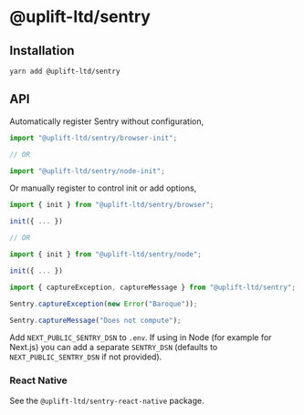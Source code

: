 # @uplift-ltd/sentry

## Installation

    yarn add @uplift-ltd/sentry

## API

Automatically register Sentry without configuration,

```ts
import "@uplift-ltd/sentry/browser-init";

// OR

import "@uplift-ltd/sentry/node-init";
```

Or manually register to control init or add options,

```ts
import { init } from "@uplift-ltd/sentry/browser";

init({ ... })

// OR

import { init } from "@uplift-ltd/sentry/node";

init({ ... })
```

```ts
import { captureException, captureMessage } from "@uplift-ltd/sentry";

Sentry.captureException(new Error("Baroque"));

Sentry.captureMessage("Does not compute");
```

Add `NEXT_PUBLIC_SENTRY_DSN` to `.env`. If using in Node (for example for Next.js) you can add a
separate `SENTRY_DSN` (defaults to `NEXT_PUBLIC_SENTRY_DSN` if not provided).

### React Native

See the `@uplift-ltd/sentry-react-native` package.

